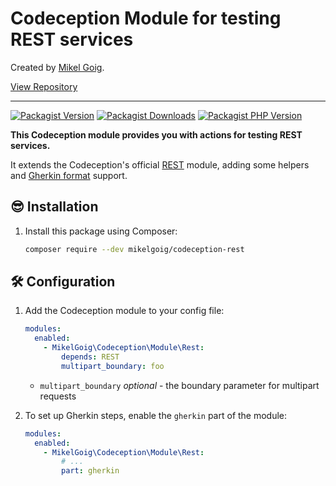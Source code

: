 <h1>
    Codeception Module for testing REST services
</h1>

<p>
Created by <a href="https://mikelgoig.com">Mikel Goig</a>.
</p>

<p>
    <a href="https://github.com/mikelgoig/codeception-rest">
        View Repository
    </a>
</p>

---

[![Packagist Version](https://img.shields.io/packagist/v/mikelgoig/codeception-rest)](https://packagist.org/packages/mikelgoig/codeception-rest)
[![Packagist Downloads](https://img.shields.io/packagist/dt/mikelgoig/codeception-rest)](https://packagist.org/packages/mikelgoig/codeception-rest/stats)
[![Packagist PHP Version](https://img.shields.io/packagist/dependency-v/mikelgoig/codeception-rest/php)](https://thephp.foundation)

**This Codeception module provides you with actions for testing REST services.**

It extends the Codeception's official [REST](https://codeception.com/docs/modules/REST) module, adding some helpers
and [Gherkin format](https://codeception.com/docs/BDD) support.

## 😎 Installation

1. Install this package using Composer:

    ```bash
    composer require --dev mikelgoig/codeception-rest
    ```

## 🛠️ Configuration

1. Add the Codeception module to your config file:

    ```yml
    modules:
      enabled:
        - MikelGoig\Codeception\Module\Rest:
            depends: REST
            multipart_boundary: foo
    ```

    * `multipart_boundary` *optional* - the boundary parameter for multipart requests

2. To set up Gherkin steps, enable the `gherkin` part of the module:

    ```yml
    modules:
      enabled:
        - MikelGoig\Codeception\Module\Rest:
            # ...
            part: gherkin
    ```
